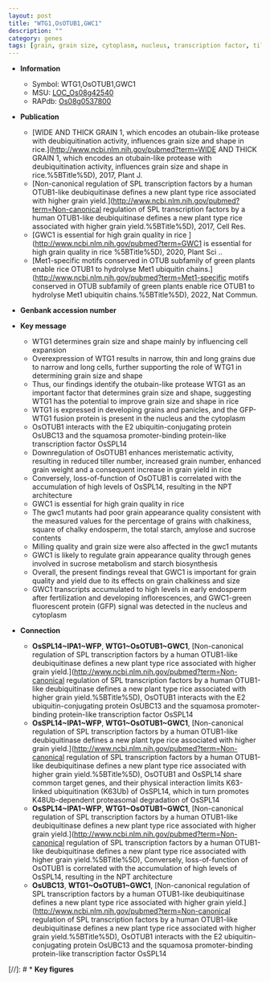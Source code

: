 ```yaml
---
layout: post
title: "WTG1,OsOTUB1,GWC1"
description: ""
category: genes
tags: [grain, grain size, cytoplasm, nucleus, transcription factor, tiller, grain number, grain yield, yield, architecture, grain weight, tiller number, starch, endosperm, chalkiness, quality, starch biosynthesis, sucrose, grain quality]
---
```


* **Information**  
    + Symbol: WTG1,OsOTUB1,GWC1  
    + MSU: [LOC_Os08g42540](http://rice.uga.edu/cgi-bin/ORF_infopage.cgi?orf=LOC_Os08g42540)  
    + RAPdb: [Os08g0537800](http://rapdb.dna.affrc.go.jp/viewer/gbrowse_details/irgsp1?name=Os08g0537800)  

* **Publication**  
    + [WIDE AND THICK GRAIN 1, which encodes an otubain-like protease with deubiquitination activity, influences grain size and shape in rice.](http://www.ncbi.nlm.nih.gov/pubmed?term=WIDE AND THICK GRAIN 1, which encodes an otubain-like protease with deubiquitination activity, influences grain size and shape in rice.%5BTitle%5D), 2017, Plant J.
    + [Non-canonical regulation of SPL transcription factors by a human OTUB1-like deubiquitinase defines a new plant type rice associated with higher grain yield.](http://www.ncbi.nlm.nih.gov/pubmed?term=Non-canonical regulation of SPL transcription factors by a human OTUB1-like deubiquitinase defines a new plant type rice associated with higher grain yield.%5BTitle%5D), 2017, Cell Res.
    + [GWC1 is essential for high grain quality in rice ](http://www.ncbi.nlm.nih.gov/pubmed?term=GWC1 is essential for high grain quality in rice %5BTitle%5D), 2020, Plant Sci ..
    + [Met1-specific motifs conserved in OTUB subfamily of green plants enable rice OTUB1 to hydrolyse Met1 ubiquitin chains.](http://www.ncbi.nlm.nih.gov/pubmed?term=Met1-specific motifs conserved in OTUB subfamily of green plants enable rice OTUB1 to hydrolyse Met1 ubiquitin chains.%5BTitle%5D), 2022, Nat Commun.

* **Genbank accession number**  

* **Key message**  
    + WTG1 determines grain size and shape mainly by influencing cell expansion
    + Overexpression of WTG1 results in narrow, thin and long grains due to narrow and long cells, further supporting the role of WTG1 in determining grain size and shape
    + Thus, our findings identify the otubain-like protease WTG1 as an important factor that determines grain size and shape, suggesting WTG1 has the potential to improve grain size and shape in rice
    + WTG1 is expressed in developing grains and panicles, and the GFP-WTG1 fusion protein is present in the nucleus and the cytoplasm
    + OsOTUB1 interacts with the E2 ubiquitin-conjugating protein OsUBC13 and the squamosa promoter-binding protein-like transcription factor OsSPL14
    + Downregulation of OsOTUB1 enhances meristematic activity, resulting in reduced tiller number, increased grain number, enhanced grain weight and a consequent increase in grain yield in rice
    + Conversely, loss-of-function of OsOTUB1 is correlated with the accumulation of high levels of OsSPL14, resulting in the NPT architecture
    + GWC1 is essential for high grain quality in rice
    + The gwc1 mutants had poor grain appearance quality consistent with the measured values for the percentage of grains with chalkiness, square of chalky endosperm, the total starch, amylose and sucrose contents
    + Milling quality and grain size were also affected in the gwc1 mutants
    + GWC1 is likely to regulate grain appearance quality through genes involved in sucrose metabolism and starch biosynthesis
    + Overall, the present findings reveal that GWC1 is important for grain quality and yield due to its effects on grain chalkiness and size
    + GWC1 transcripts accumulated to high levels in early endosperm after fertilization and developing inflorescences, and GWC1-green fluorescent protein (GFP) signal was detected in the nucleus and cytoplasm

* **Connection**  
    + __OsSPL14~IPA1~WFP__, __WTG1~OsOTUB1~GWC1__, [Non-canonical regulation of SPL transcription factors by a human OTUB1-like deubiquitinase defines a new plant type rice associated with higher grain yield.](http://www.ncbi.nlm.nih.gov/pubmed?term=Non-canonical regulation of SPL transcription factors by a human OTUB1-like deubiquitinase defines a new plant type rice associated with higher grain yield.%5BTitle%5D),  OsOTUB1 interacts with the E2 ubiquitin-conjugating protein OsUBC13 and the squamosa promoter-binding protein-like transcription factor OsSPL14
    + __OsSPL14~IPA1~WFP__, __WTG1~OsOTUB1~GWC1__, [Non-canonical regulation of SPL transcription factors by a human OTUB1-like deubiquitinase defines a new plant type rice associated with higher grain yield.](http://www.ncbi.nlm.nih.gov/pubmed?term=Non-canonical regulation of SPL transcription factors by a human OTUB1-like deubiquitinase defines a new plant type rice associated with higher grain yield.%5BTitle%5D),  OsOTUB1 and OsSPL14 share common target genes, and their physical interaction limits K63-linked ubiquitination (K63Ub) of OsSPL14, which in turn promotes K48Ub-dependent proteasomal degradation of OsSPL14
    + __OsSPL14~IPA1~WFP__, __WTG1~OsOTUB1~GWC1__, [Non-canonical regulation of SPL transcription factors by a human OTUB1-like deubiquitinase defines a new plant type rice associated with higher grain yield.](http://www.ncbi.nlm.nih.gov/pubmed?term=Non-canonical regulation of SPL transcription factors by a human OTUB1-like deubiquitinase defines a new plant type rice associated with higher grain yield.%5BTitle%5D),  Conversely, loss-of-function of OsOTUB1 is correlated with the accumulation of high levels of OsSPL14, resulting in the NPT architecture
    + __OsUBC13__, __WTG1~OsOTUB1~GWC1__, [Non-canonical regulation of SPL transcription factors by a human OTUB1-like deubiquitinase defines a new plant type rice associated with higher grain yield.](http://www.ncbi.nlm.nih.gov/pubmed?term=Non-canonical regulation of SPL transcription factors by a human OTUB1-like deubiquitinase defines a new plant type rice associated with higher grain yield.%5BTitle%5D),  OsOTUB1 interacts with the E2 ubiquitin-conjugating protein OsUBC13 and the squamosa promoter-binding protein-like transcription factor OsSPL14

[//]: # * **Key figures**  



